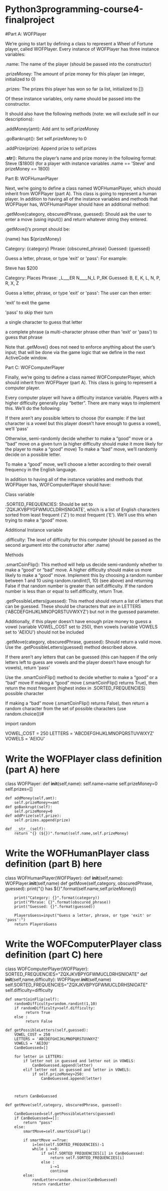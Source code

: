 # Python3programming-course4-finalproject

#Part A: WOFPlayer

We’re going to start by defining a class to represent a Wheel of Fortune player, called WOFPlayer. Every instance of WOFPlayer has three instance variables:

.name: The name of the player (should be passed into the constructor)

.prizeMoney: The amount of prize money for this player (an integer, initialized to 0)

.prizes: The prizes this player has won so far (a list, initialized to [])

Of these instance variables, only name should be passed into the constructor.

It should also have the following methods (note: we will exclude self in our descriptions):

.addMoney(amt): Add amt to self.prizeMoney

.goBankrupt(): Set self.prizeMoney to 0

.addPrize(prize): Append prize to self.prizes

.__str__(): Returns the player’s name and prize money in the following format:
Steve ($1800) (for a player with instance variables .name == 'Steve' and prizeMoney == 1800)

Part B: WOFHumanPlayer

Next, we’re going to define a class named WOFHumanPlayer, which should inherit from WOFPlayer (part A). This class is going to represent a human player. In addition to having all of the instance variables and methods that WOFPlayer has, WOFHumanPlayer should have an additional method:

.getMove(category, obscuredPhrase, guessed): Should ask the user to enter a move (using input()) and return whatever string they entered.

.getMove()’s prompt should be:

{name} has ${prizeMoney}

Category: {category}
Phrase:  {obscured_phrase}
Guessed: {guessed}

Guess a letter, phrase, or type 'exit' or 'pass':
For example:

Steve has $200

Category: Places
Phrase: _L___ER N____N_L P_RK
Guessed: B, E, K, L, N, P, R, X, Z

Guess a letter, phrase, or type 'exit' or 'pass':
The user can then enter:

'exit' to exit the game

'pass' to skip their turn

a single character to guess that letter

a complete phrase (a multi-character phrase other than 'exit' or 'pass') to guess that phrase

Note that .getMove() does not need to enforce anything about the user’s input; that will be done via the game logic that we define in the next ActiveCode window.

Part C: WOFComputerPlayer

Finally, we’re going to define a class named WOFComputerPlayer, which should inherit from WOFPlayer (part A). This class is going to represent a computer player.

Every computer player will have a difficulty instance variable. Players with a higher difficulty generally play “better”. There are many ways to implement this. We’ll do the following:

If there aren’t any possible letters to choose (for example: if the last character is a vowel but this player doesn’t have enough to guess a vowel), we’ll 'pass'

Otherwise, semi-randomly decide whether to make a “good” move or a “bad” move on a given turn (a higher difficulty should make it more likely for the player to make a “good” move)
To make a “bad” move, we’ll randomly decide on a possible letter.

To make a “good” move, we’ll choose a letter according to their overall frequency in the English language.

In addition to having all of the instance variables and methods that WOFPlayer has, WOFComputerPlayer should have:

Class variable

.SORTED_FREQUENCIES: Should be set to 'ZQXJKVBPYGFWMUCLDRHSNIOATE', which is a list of English characters sorted from least frequent ('Z') to most frequent ('E'). We’ll use this when trying to make a “good” move.

Additional Instance variable

.difficulty: The level of difficulty for this computer (should be passed as the second argument into the constructor after .name)

Methods

.smartCoinFlip(): This method will help us decide semi-randomly whether to make a “good” or “bad” move. A higher difficulty should make us more likely to make a “good” move. Implement this by choosing a random number between 1 and 10 using random.randint(1, 10) (see above) and returning False if that random number is greater than self.difficulty. If the random number is less than or equal to self.difficulty, return True.

.getPossibleLetters(guessed): This method should return a list of letters that can be guessed.
These should be characters that are in LETTERS ('ABCDEFGHIJKLMNOPQRSTUVWXYZ') but not in the guessed parameter.

Additionally, if this player doesn’t have enough prize money to guess a vowel (variable VOWEL_COST set to 250), then vowels (variable VOWELS set to 'AEIOU') should not be included

.getMove(category, obscuredPhrase, guessed): Should return a valid move.
Use the .getPossibleLetters(guessed) method described above.

If there aren’t any letters that can be guessed (this can happen if the only letters left to guess are vowels and the player doesn’t have enough for vowels), return 'pass'

Use the .smartCoinFlip() method to decide whether to make a “good” or a “bad” move
If making a “good” move (.smartCoinFlip() returns True), then return the most frequent (highest index in .SORTED_FREQUENCIES) possible character

If making a “bad” move (.smartCoinFlip() returns False), then return a random character from the set of possible characters (use random.choice())#


import random

VOWEL_COST = 250
LETTERS = 'ABCDEFGHIJKLMNOPQRSTUVWXYZ'
VOWELS = 'AEIOU'

# Write the WOFPlayer class definition (part A) here
class WOFPlayer:
    def __init__(self,name):
        self.name=name
        self.prizeMoney=0
        self.prizes=[]
        
    def addMoney(self,amt):
        self.prizeMoney+=amt
    def goBankrupt(self):
        self.prizeMoney=0
    def addPrize(self,prize):
        self.prizes.append(prize)
        
    def __str__(self):
        return "{} (${})".format(self.name,self.prizeMoney)
        
        
        
        
# Write the WOFHumanPlayer class definition (part B) here

class WOFHumanPlayer(WOFPlayer):
    def __init__(self,name):
        WOFPlayer.__init__(self,name)
    def getMove(self,category, obscuredPhrase, guessed):
        print("{} has ${}".format(self.name,self.prizeMoney))

        print("Category: {}".format(category))
        print("Phrase: {}".format(obscured_phrase))
        print("Guessed: {}".format(guessed))
        
        PlayersGuess=input("Guess a letter, phrase, or type 'exit' or 'pass':")
        return PlayersGuess
    
# Write the WOFComputerPlayer class definition (part C) here

class WOFComputerPlayer(WOFPlayer):
    SORTED_FREQUENCIES="ZQXJKVBPYGFWMUCLDRHSNIOATE"
    def __init__(self,name,difficulty):
        WOFPlayer.__init__(self,name)
        self.SORTED_FREQUENCIES="ZQXJKVBPYGFWMUCLDRHSNIOATE"
        self.difficulty=difficulty
        
    
    def smartCoinFlip(self):
        randomDifficulty=random.randint(1,10)
        if randomDifficulty>self.difficulty:
             return True
        else :
             return False
              
    def getPossibleLetters(self,guessed):     
        VOWEL_COST = 250
        LETTERS = 'ABCDEFGHIJKLMNOPQRSTUVWXYZ'
        VOWELS = 'AEIOU'
        CanBeGuessed=[]
        
        for letter in LETTERS:
            if letter not in guessed and letter not in VOWELS:
                CanBeGuessed.append(letter)
            elif letter not in guessed and letter in VOWELS:
                if self.prizeMoney>250:
                    CanBeGuessed.append(letter)
               
                    
              
        return CanBeGuessed
        
    def getMove(self,category, obscuredPhrase, guessed):
            
        CanBeGuessed=self.getPossibleLetters(guessed)
        if CanBeGuessed==[]:
            return "pass"
        else:
            smartMove=self.smartCoinFlip()
                
            if smartMove ==True:
                i=len(self.SORTED_FREQUENCIES)-1
                while i >=0:
                    if self.SORTED_FREQUENCIES[i] in CanBeGuessed:
                        return self.SORTED_FREQUENCIES[i]
                    else :
                        i-=1
                        continue
            else:
                randLetter=random.choice(CanBeGuessed)
                return randLetter

